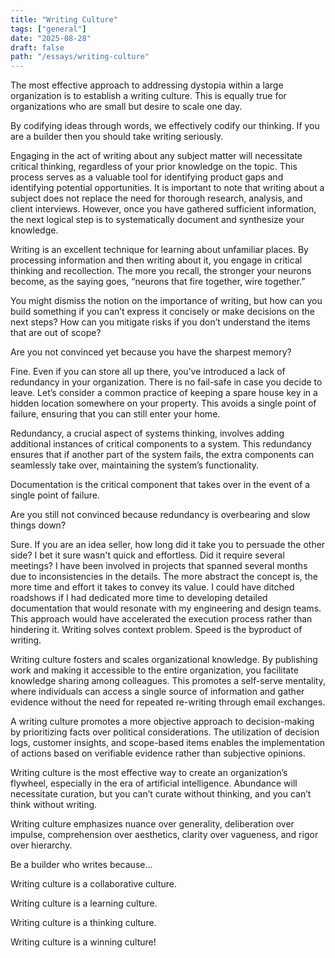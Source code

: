 ```yaml
---
title: "Writing Culture"
tags: ["general"]
date: "2025-08-28"
draft: false
path: "/essays/writing-culture"
---
```


The most effective approach to addressing dystopia within a large organization is to establish a writing culture. This is equally true for organizations who are small but desire to scale one day.

By codifying ideas through words, we effectively codify our thinking. If you are a builder then you should take writing seriously.

Engaging in the act of writing about any subject matter will necessitate critical thinking, regardless of your prior knowledge on the topic. This process serves as a valuable tool for identifying product gaps and identifying potential opportunities. It is important to note that writing about a subject does not replace the need for thorough research, analysis, and client interviews. However, once you have gathered sufficient information, the next logical step is to systematically document and synthesize your knowledge.

Writing is an excellent technique for learning about unfamiliar places. By processing information and then writing about it, you engage in critical thinking and recollection. The more you recall, the stronger your neurons become, as the saying goes, “neurons that fire together, wire together.”

You might dismiss the notion on the importance of writing, but how can you build something if you can’t express it concisely or make decisions on the next steps? How can you mitigate risks if you don’t understand the items that are out of scope? 

Are you not convinced yet because you have the sharpest memory?

Fine. Even if you can store all up there, you’ve introduced a lack of redundancy in your organization. There is no fail-safe in case you decide to leave. Let’s consider a common practice of keeping a spare house key in a hidden location somewhere on your property. This avoids a single point of failure, ensuring that you can still enter your home.

Redundancy, a crucial aspect of systems thinking, involves adding additional instances of critical components to a system. This redundancy ensures that if another part of the system fails, the extra components can seamlessly take over, maintaining the system’s functionality.

Documentation is the critical component that takes over in the event of a single point of failure.

Are you still not convinced because redundancy is overbearing and slow things down? 

Sure. If you are an idea seller, how long did it take you to persuade the other side? I bet it sure wasn't quick and effortless. Did it require several meetings? I have been involved in projects that spanned several months due to inconsistencies in the details. The more abstract the concept is, the more time and effort it takes to convey its value. I could have ditched roadshows if I had dedicated more time to developing detailed documentation that would resonate with my engineering and design teams. This approach would have accelerated the execution process rather than hindering it. Writing solves context problem. Speed is the byproduct of writing.

Writing culture fosters and scales organizational knowledge. By publishing work and making it accessible to the entire organization, you facilitate knowledge sharing among colleagues. This promotes a self-serve mentality, where individuals can access a single source of information and gather evidence without the need for repeated re-writing through email exchanges. 

A writing culture promotes a more objective approach to decision-making by prioritizing facts over political considerations. The utilization of decision logs, customer insights, and scope-based items enables the implementation of actions based on verifiable evidence rather than subjective opinions.

Writing culture is the most effective way to create an organization’s flywheel, especially in the era of artificial intelligence. Abundance will necessitate curation, but you can’t curate without thinking, and you can’t think without writing.

Writing culture emphasizes nuance over generality, deliberation over impulse, comprehension over aesthetics, clarity over vagueness, and rigor over hierarchy.

Be a builder who writes because...

Writing culture is a collaborative culture. 

Writing culture is a learning culture. 

Writing culture is a thinking culture.

Writing culture is a winning culture!
